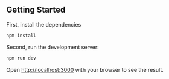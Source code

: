 ## Getting Started

First, install the dependencies

``` bash
npm install
```
Second, run the development server:

```bash
npm run dev
```

Open [http://localhost:3000](http://localhost:3000) with your browser to see the result.

